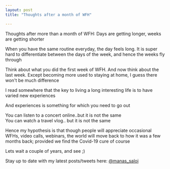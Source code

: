 ```yaml
---
layout: post
title: "Thoughts after a month of WFH"

---
```


Thoughts after more than a month of WFH: Days are getting longer, weeks are getting shorter

When you have the same routine everyday, the day feels long. It is super hard to differentiate between the days of the week, and hence the weeks fly through

Think about what you did the first week of WFH. And now think about the last week. Except becoming more used to staying at home, I guess there won't be much difference

I read somewhere that the key to living a long interesting life is to have varied new experiences

And experiences is something for which you need to go out

You can listen to a concert online..but it is not the same  
You can watch a travel vlog.. but it is not the same

Hence my hypothesis is that though people will appreciate occasional WFHs, video calls, webinars, the world will move back to how it was a few months back; provided we find the Covid-19 cure of course

Lets wait a couple of years, and see ;)

Stay up to date with my latest posts/tweets here: [@manas_saloi](http://twitter.com/manas_saloi)
